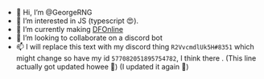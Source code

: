 - 👋 Hi, I’m @GeorgeRNG
- 👀 I’m interested in JS (typescript 😍).
- 🌱 I’m currently making [DFOnline](https://github.com/GeorgeRNG/DFOnline)
- 💞️ I’m looking to collaborate on a discord bot
- 📫 I will replace this text with my discord thing `R2VvcmdlUk5H#8351` which might change so have my id `577082051895754782`, I think there . (This line actually got updated howee 🥔) (I updated it again 🤗)

<!---
GeorgeRNG/GeorgeRNG is a ✨ special ✨ repository because its `README.md` (this file) appears on your GitHub profile.
You can click the Preview link to take a look at your changes.
--->

